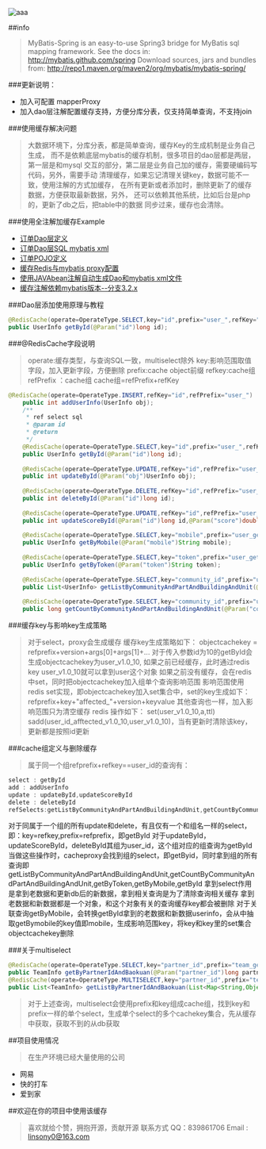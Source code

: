 ![aaa](https://camo.githubusercontent.com/196d30052623ff7b233765c5f641dbc8ae2f287d/687474703a2f2f6d7962617469732e6769746875622e696f2f696d616765732f6d7962617469732d6c6f676f2e706e67)

##info
>MyBatis-Spring is an easy-to-use Spring3 bridge for MyBatis sql mapping framework.
See the docs in: http://mybatis.github.com/spring
Download sources, jars and bundles from: http://repo1.maven.org/maven2/org/mybatis/mybatis-spring/

###更新说明：
* 加入可配置 mapperProxy
* 加入dao层注解配置缓存支持，方便分库分表，仅支持简单查询，不支持join

###使用缓存解决问题
>大数据环境下，分库分表，都是简单查询，缓存Key的生成机制是业务自己生成，
而不是依赖底层mybatis的缓存机制，很多项目的dao层都是两层，第一层是和mysql
交互的部分，第二层是业务自己加的缓存，需要硬编码写代码，另外，需要手动
清理缓存，如果忘记清理关键key，数据可能不一致，使用注解的方式加缓存，
在所有更新或者添加时，删除更新了的缓存数据，方便获取最新数据，另外，
还可以依赖其他系统，比如后台是php的，更新了db之后，把table中的数据
同步过来，缓存也会清除。

###使用全注解加缓存Example
* [订单Dao层定义](https://github.com/lindzh/mybatis-spring-1.2.2/blob/master/src/test/java/org/mybatis/spring/cache/dao/OrderInfoDao.java)
* [订单Dao层SQL mybatis xml](https://github.com/lindzh/mybatis-spring-1.2.2/blob/master/src/test/java/org/mybatis/spring/cache/mapping/OrderInfoDao.xml)
* [订单POJO定义](https://github.com/lindzh/mybatis-spring-1.2.2/blob/master/src/test/java/org/mybatis/spring/cache/pojo/OrderInfo.java)
* [缓存Redis与mybatis proxy配置](https://github.com/lindzh/mybatis-spring-1.2.2/blob/master/src/test/java/org/mybatis/spring/cache/xml/spring-mybatis.xml)
* [使用JAVAbean注解自动生成Dao和mybatis xml文件](https://github.com/lindzh/mybatis-generator)
* [缓存注解依赖mybatis版本--分支3.2.x](https://github.com/lindzh/mybatis-3/tree/3.2.x)

###Dao层添加使用原理与教程
```java
@RedisCache(operate=OperateType.SELECT,key="id",prefix="user_",refKey="id",refPrefix="user_")
public UserInfo getById(@Param("id")long id);
```

###@RedisCache字段说明
>operate:缓存类型，与查询SQL一致，multiselect除外
key:影响范围取值字段，加入更新字段，方便删除
prefix:cache object前缀
refkey:cache组
refPrefix ：cache组
cache组=refPrefix+refKey

```java
@RedisCache(operate=OperateType.INSERT,refKey="id",refPrefix="user_")
	public int addUserInfo(UserInfo obj);
	/**
	 * ref select sql
	 * @param id
	 * @return
	 */
	@RedisCache(operate=OperateType.SELECT,key="id",prefix="user_",refKey="id",refPrefix="user_")
	public UserInfo getById(@Param("id")long id);
	
	@RedisCache(operate=OperateType.UPDATE,refKey="id",refPrefix="user_")
	public int updateById(@Param("obj")UserInfo obj);
	
	@RedisCache(operate=OperateType.DELETE,refKey="id",refPrefix="user_")
	public int deleteById(@Param("id")long id);
	
	@RedisCache(operate=OperateType.UPDATE,refKey="id",refPrefix="user_")
	public int updateScoreById(@Param("id")long id,@Param("score")double score);
	
	@RedisCache(operate=OperateType.SELECT,key="mobile",prefix="user_getByMobile_",refPrefix="user_",refKey="id")
	public UserInfo getByMobile(@Param("mobile")String mobile);
	
	@RedisCache(operate=OperateType.SELECT,key="token",prefix="user_getByToken_",refPrefix="user_",refKey="id")
	public UserInfo getByToken(@Param("token")String token);
	
	@RedisCache(operate=OperateType.SELECT,key="community_id",prefix="user_getListByCommunityAndPartAndBuildingAndUnit_",refPrefix="user_",refKey="id")
	public List<UserInfo> getListByCommunityAndPartAndBuildingAndUnit(@Param("community_id")long community_id,@Param("part")String part,@Param("building")int building,@Param("unit")int unit,@Param("room")int room,@Param("limit")int limit,@Param("offset") int offset);
	
	@RedisCache(operate=OperateType.SELECT,key="community_id",prefix="user_getCountByCommunityAndPartAndBuildingAndUnit_",refPrefix="user_",refKey="id")
	public long getCountByCommunityAndPartAndBuildingAndUnit(@Param("community_id")long community_id,@Param("part")String part,@Param("building")int building,@Param("unit")int unit,@Param("room")int room);
```

###缓存key与影响key生成策略
>对于select，proxy会生成缓存
缓存key生成策略如下：
objectcachekey = refprefix+version+args[0]+args[1]+...
对于传入参数id为10的getById会生成objectcachekey为user_v1.0_10,
如果之前已经缓存，此时通过redis key user_v1.0_10就可以拿到user这个对象
如果之前没有缓存，会在redis中set，同时把objectcachekey加入组单个查询影响范围
影响范围使用redis set实现，即objectcachekey加入set集合中，set的key生成如下：
refprefix+key+"affected_"+version+keyvalue
其他查询也一样，加入影响范围只为清空缓存
redis 操作如下：
set(user_v1.0_10,a,ttl)
sadd(user_id_afftected_v1.0_10,user_v1.0_10)，当有更新时清除该key，更新都是按照id更新

###cache组定义与删除缓存
>属于同一个组refprefix+refkey==user_id的查询有：
```java
select : getById
add : addUserInfo
update : updateById,updateScoreById
delete : deleteById
refSelects:getListByCommunityAndPartAndBuildingAndUnit,getCountByCommunityAndPartAndBuildingAndUnit,getByToken,getByMobile,getById
```
对于同属于一个组的所有update和delete，有且仅有一个和组名一样的select，即：key=refkey,prefix=refprefix，即getById
对于updateById，updateScoreById，deleteById其组为user_id，这个组对应的组查询为getById
当做这些操作时，cacheproxy会找到组的select，即getByid，同时拿到组的所有查询即 getListByCommunityAndPartAndBuildingAndUnit,getCountByCommunityAndPartAndBuildingAndUnit,getByToken,getByMobile,getById
拿到select作用是拿到老数据和更新db后的新数据，拿到相关查询是为了清除查询相关缓存
拿到老数据和新数据都是一个对象，和这个对象有关的查询缓存key都会被删除
对于关联查询getByMobile，会转换getById拿到的老数据和新数据userinfo，会从中抽取getBymobile的key值即mobile，生成影响范围key，将key和key里的set集合objectcachekey删除

###关于multiselect
```java
@RedisCache(operate=OperateType.SELECT,key="partner_id",prefix="team_getByPartnerIdAndBaokuan_",refKey="id",refPrefix="team_")
public TeamInfo getByPartnerIdAndBaokuan(@Param("partner_id")long partnerId, @Param("expire_time")int expireTime);
@RedisCache(operate=OperateType.MULTISELECT,key="partner_id",prefix="team_getByPartnerIdAndBaokuan_",refKey="id",refPrefix="team_")
public List<TeamInfo> getListByPartnerIdAndBaokuan(List<Map<String,Object>> partnerAndExpireTimes);
```
>对于上述查询，multiselect会使用prefix和key组成cache组，找到key和prefix一样的单个select，生成单个select的多个cachekey集合，先从缓存中获取，获取不到的从db获取

##项目使用情况
>在生产环境已经大量使用的公司
* 网易
* 快的打车
* 爱到家

##欢迎在你的项目中使用该缓存
>喜欢就给个赞，拥抱开源，贡献开源
联系方式 QQ：839861706  Email : linsony0@163.com


